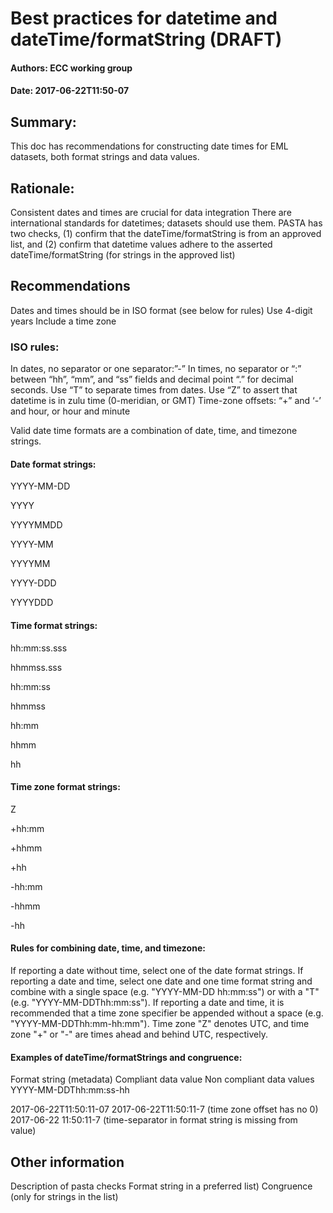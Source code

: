 # Best practices for datetime and dateTime/formatString (DRAFT)

#### Authors: ECC working group
#### Date: 2017-06-22T11:50-07

## Summary: 
This doc has recommendations for constructing date times for EML datasets, both format strings and data values.

## Rationale:
Consistent dates and times are crucial for data integration
There are international standards for datetimes; datasets should use them.
PASTA has two checks, (1) confirm that the dateTime/formatString is from an approved list, and 
(2) confirm that datetime values adhere to the asserted dateTime/formatString (for strings in the approved list)

## Recommendations
Dates and times should be in ISO format (see below for rules)
Use 4-digit years
Include a time zone

### ISO rules:
In dates, no separator or one separator:”-”
In times, no separator or “:” between “hh”, “mm”, and “ss” fields and decimal point “.” for decimal seconds.
Use “T” to separate times from dates.
Use “Z” to assert that datetime is in zulu time (0-meridian, or GMT) 
Time-zone offsets: 
“+” and ‘-’ and hour, or hour and minute

Valid date time formats are a combination of date, time, and timezone strings. 

#### Date format strings:

YYYY-MM-DD

YYYY

YYYYMMDD

YYYY-MM

YYYYMM

YYYY-DDD

YYYYDDD

#### Time format strings:

hh:mm:ss.sss

hhmmss.sss

hh:mm:ss

hhmmss

hh:mm

hhmm

hh

#### Time zone format strings:

Z

+hh:mm

+hhmm

+hh

-hh:mm

-hhmm

-hh

#### Rules for combining date, time, and timezone:

If reporting a date without time, select one of the date format strings. If reporting a date and time, select one date and one time format string and combine with a single space (e.g. "YYYY-MM-DD hh:mm:ss") or with a "T" (e.g. "YYYY-MM-DDThh:mm:ss"). If reporting a date and time, it is recommended that a time zone specifier be appended without a space (e.g.  "YYYY-MM-DDThh:mm-hh:mm"). Time zone "Z" denotes UTC, and time zone "+" or "-" are times ahead and behind UTC, respectively.

#### Examples of dateTime/formatStrings and congruence:

Format string (metadata)
Compliant data value
Non compliant data values
YYYY-MM-DDThh:mm:ss-hh

2017-06-22T11:50:11-07
2017-06-22T11:50:11-7 (time zone offset has no 0)
2017-06-22 11:50:11-7 (time-separator in format string is missing from value)

## Other information
Description of pasta checks
Format string in a preferred list)
Congruence (only for strings in the list)
